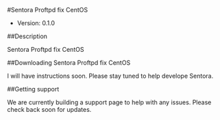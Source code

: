 #Sentora Proftpd fix CentOS 

* Version: 0.1.0

##Description

Sentora Proftpd fix CentOS 

##Downloading Sentora Proftpd fix CentOS 

I will have instructions soon. Please stay tuned to help develope Sentora.

##Getting support

We are currently building a support page to help with any issues. Please check back soon for updates.